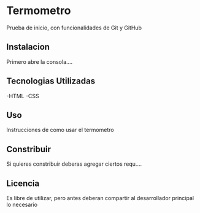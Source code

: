 # Termometro
  Prueba de inicio, con funcionalidades de Git y GitHub 

## Instalacion
  Primero abre la consola....

## Tecnologias Utilizadas

-HTML
-CSS

## Uso
  Instrucciones de como usar el termometro

## Constribuir
  Si quieres constribuir deberas agregar ciertos requ....
 
## Licencia
  Es libre de utilizar, pero antes deberan compartir al desarrollador principal lo necesario 
